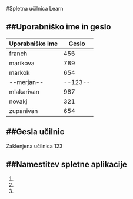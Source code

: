 #Spletna učilnica Learn

##Uporabniško ime in geslo
------------------
Uporabniško ime | Geslo
----------------|------
franch | 456
marikova | 789
markok | 654
--merjan-- | --123--
mlakarivan | 987
novakj | 321
zupanivan | 654

##Gesla učilnic
------------------
Zaklenjena učilnica 123

##Namestitev spletne aplikacije
------------------
1.
1.
1.